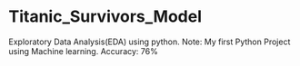 # Titanic_Survivors_Model
Exploratory Data Analysis(EDA) using python. Note: My first Python Project using Machine learning. Accuracy: 76%
